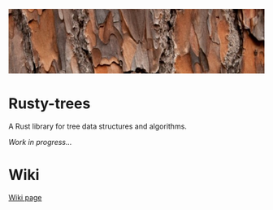 
![alt text](https://github.com/izzys/Rusty-trees/blob/master/rusty-tree.jpg)
# Rusty-trees
A Rust library for tree data structures and algorithms.

*Work in progress...*


# Wiki
[Wiki page](https://github.com/izzys/Rusty-trees/wiki)
